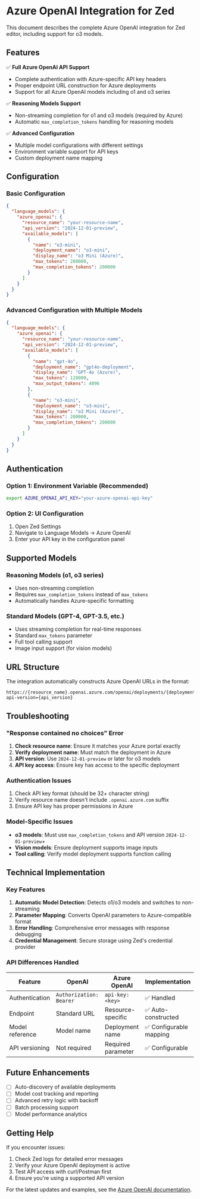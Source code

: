 # Azure OpenAI Integration for Zed

This document describes the complete Azure OpenAI integration for Zed editor, including support for o3 models.

## Features

✅ **Full Azure OpenAI API Support**
- Complete authentication with Azure-specific API key headers
- Proper endpoint URL construction for Azure deployments
- Support for all Azure OpenAI models including o1 and o3 series

✅ **Reasoning Models Support** 
- Non-streaming completion for o1 and o3 models (required by Azure)
- Automatic `max_completion_tokens` handling for reasoning models

✅ **Advanced Configuration**
- Multiple model configurations with different settings
- Environment variable support for API keys
- Custom deployment name mapping

## Configuration

### Basic Configuration

```json
{
  "language_models": {
    "azure_openai": {
      "resource_name": "your-resource-name",
      "api_version": "2024-12-01-preview",
      "available_models": [
        {
          "name": "o3-mini",
          "deployment_name": "o3-mini",
          "display_name": "o3 Mini (Azure)",
          "max_tokens": 200000,
          "max_completion_tokens": 200000
        }
      ]
    }
  }
}
```

### Advanced Configuration with Multiple Models

```json
{
  "language_models": {
    "azure_openai": {
      "resource_name": "your-resource-name",
      "api_version": "2024-12-01-preview",
      "available_models": [
        {
          "name": "gpt-4o",
          "deployment_name": "gpt4o-deployment",
          "display_name": "GPT-4o (Azure)",
          "max_tokens": 128000,
          "max_output_tokens": 4096
        },
        {
          "name": "o3-mini",
          "deployment_name": "o3-mini",
          "display_name": "o3 Mini (Azure)",
          "max_tokens": 200000,
          "max_completion_tokens": 200000
        }
      ]
    }
  }
}
```

## Authentication

### Option 1: Environment Variable (Recommended)

```bash
export AZURE_OPENAI_API_KEY="your-azure-openai-api-key"
```

### Option 2: UI Configuration

1. Open Zed Settings
2. Navigate to Language Models → Azure OpenAI
3. Enter your API key in the configuration panel

## Supported Models

### Reasoning Models (o1, o3 series)
- Uses non-streaming completion
- Requires `max_completion_tokens` instead of `max_tokens`
- Automatically handles Azure-specific formatting

### Standard Models (GPT-4, GPT-3.5, etc.)
- Uses streaming completion for real-time responses
- Standard `max_tokens` parameter
- Full tool calling support
- Image input support (for vision models)

## URL Structure

The integration automatically constructs Azure OpenAI URLs in the format:
```
https://{resource_name}.openai.azure.com/openai/deployments/{deployment_name}/chat/completions?api-version={api_version}
```

## Troubleshooting

### "Response contained no choices" Error

1. **Check resource name**: Ensure it matches your Azure portal exactly
2. **Verify deployment name**: Must match the deployment in Azure
3. **API version**: Use `2024-12-01-preview` or later for o3 models
4. **API key access**: Ensure key has access to the specific deployment

### Authentication Issues

1. Check API key format (should be 32+ character string)
2. Verify resource name doesn't include `.openai.azure.com` suffix
3. Ensure API key has proper permissions in Azure

### Model-Specific Issues

- **o3 models**: Must use `max_completion_tokens` and API version `2024-12-01-preview`+
- **Vision models**: Ensure deployment supports image inputs
- **Tool calling**: Verify model deployment supports function calling

## Technical Implementation

### Key Features

1. **Automatic Model Detection**: Detects o1/o3 models and switches to non-streaming
2. **Parameter Mapping**: Converts OpenAI parameters to Azure-compatible format
3. **Error Handling**: Comprehensive error messages with response debugging
4. **Credential Management**: Secure storage using Zed's credential provider

### API Differences Handled

| Feature | OpenAI | Azure OpenAI | Implementation |
|---------|---------|--------------|----------------|
| Authentication | `Authorization: Bearer` | `api-key: <key>` | ✅ Handled |
| Endpoint | Standard URL | Resource-specific | ✅ Auto-constructed |
| Model reference | Model name | Deployment name | ✅ Configurable mapping |
| API versioning | Not required | Required parameter | ✅ Configurable |

## Future Enhancements

- [ ] Auto-discovery of available deployments
- [ ] Model cost tracking and reporting
- [ ] Advanced retry logic with backoff
- [ ] Batch processing support
- [ ] Model performance analytics

## Getting Help

If you encounter issues:

1. Check Zed logs for detailed error messages
2. Verify your Azure OpenAI deployment is active
3. Test API access with curl/Postman first
4. Ensure you're using a supported API version

For the latest updates and examples, see the [Azure OpenAI documentation](https://docs.microsoft.com/en-us/azure/cognitive-services/openai/). 